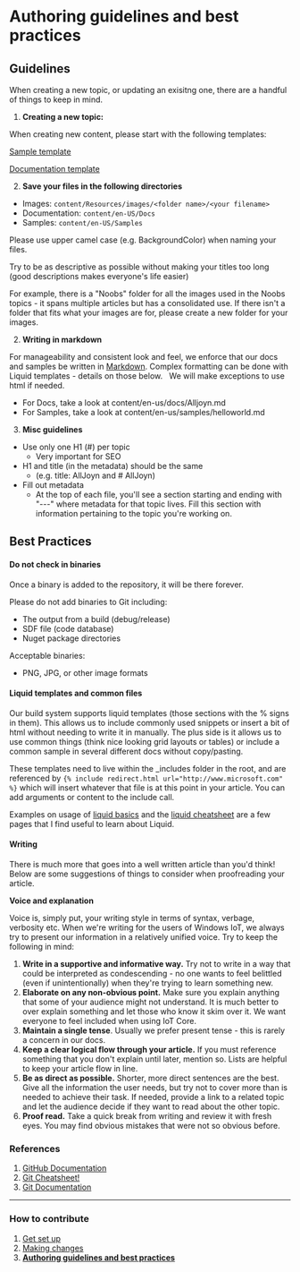 # Authoring guidelines and best practices

## Guidelines

When creating a new topic, or updating an exisitng one, there are a handful of things to keep in mind.

1. **Creating a new topic:**

  When creating new content, please start with the following templates:

  [Sample template]()

  [Documentation template]()

2. **Save your files in the following directories**

  * Images: `content/Resources/images/<folder name>/<your filename>`
  * Documentation: `content/en-US/Docs`
  * Samples: `content/en-US/Samples`

  Please use upper camel case (e.g. BackgroundColor) when naming your files. 

  Try to be as descriptive as possible without making your titles too long (good descriptions makes everyone's life easier) 

  For example, there is a "Noobs" folder for all the images used in the Noobs topics - it spans multiple articles but has a consolidated use.  If there isn't a folder that fits what your images are for, please create a new folder for your images.

2. **Writing in markdown**

  For manageability and consistent look and feel, we enforce that our docs and samples be written in [Markdown](https://daringfireball.net/projects/markdown/basics). Complex formatting can be done with Liquid templates - details on those below.
   
  We will make exceptions to use html if needed.

  * For Docs, take a look at content/en-us/docs/Alljoyn.md 
  * For Samples, take a look at content/en-us/samples/helloworld.md

3. **Misc guidelines**

  * Use only one H1 (#) per topic
    * Very important for SEO
  * H1 and title (in the metadata) should be the same
    * (e.g. title: AllJoyn and # AllJoyn)
  * Fill out metadata
    * At the top of each file, you'll see a section starting and ending with "---" where metadata for that topic lives.  Fill this section with information pertaining to the topic you're working on.

## Best Practices

#### Do not check in binaries
Once a binary is added to the repository, it will be there forever.

Please do not add binaries to Git including:
* The output from a build (debug/release)
* SDF file (code database)
* Nuget package directories

Acceptable binaries:
* PNG, JPG, or other image formats

#### Liquid templates and common files

Our build system supports liquid templates (those sections with the % signs in them).  This allows us to include commonly used snippets or insert a bit of html without needing to write it in manually.  The plus side is it allows us to use common things (think nice looking grid layouts or tables) or include a common sample in several different docs without copy/pasting.

These templates need to live within the _includes folder in the root, and are referenced by `{% include redirect.html url="http://www.microsoft.com" %}` which will insert whatever that file is at this point in your article.  You can add arguments or content to the include call. 

Examples on usage of [liquid basics](https://help.shopify.com/themes/liquid/basics) and the [liquid cheatsheet](http://cheat.markdunkley.com/) are a few pages that I find useful to learn about Liquid.

#### Writing

There is much more that goes into a well written article than you'd think! Below are some suggestions of things to consider when proofreading your article.

**Voice and explanation**

Voice is, simply put, your writing style in terms of syntax, verbage, verbosity etc. When we're writing for the users of Windows IoT, we always try to present our information in a relatively unified voice. Try to keep the following in mind:

1.	**Write in a supportive and informative way.** Try not to write in a way that could be interpreted as condescending - no one wants to feel belittled (even if unintentionally) when they're trying to learn something new.
2.	**Elaborate on any non-obvious point.** Make sure you explain anything that some of your audience might not understand. It is much better to over explain something and let those who know it skim over it. We want everyone to feel included when using IoT Core.
3.	**Maintain a single tense**. Usually we prefer present tense - this is rarely a concern in our docs.
4.	**Keep a clear logical flow through your article.** If you must reference something that you don't explain until later, mention so. Lists are helpful to keep your article flow in line.
5.	**Be as direct as possible.** Shorter, more direct sentences are the best. Give all the information the user needs, but try not to cover more than is needed to achieve their task. If needed, provide a link to a related topic and let the audience decide if they want to read about the other topic.
6.	**Proof read.** Take a quick break from writing and review it with fresh eyes. You may find obvious mistakes that were not so obvious before.


### References

1. [GitHub Documentation](https://help.github.com/)
2. [Git Cheatsheet!](https://github.com/github/training-materials/blob/master/downloads/github-git-cheat-sheet.pdf?raw=true)
3. [Git Documentation](http://www.git-scm.com/book/en/)

___

### How to contribute

1. [Get set up](get-setup.md)
2. [Making changes](making-changes.md) 
3. **[Authoring guidelines and best practices](authoring-guidelines.md)**

